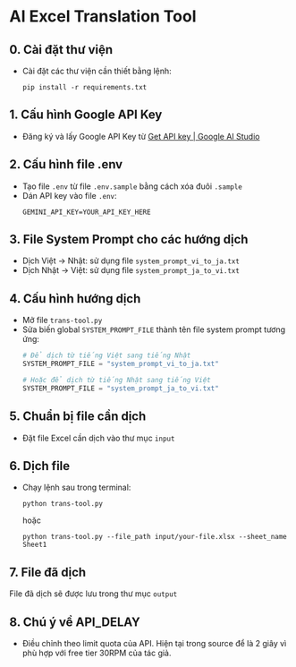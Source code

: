# AI Excel Translation Tool

## 0. Cài đặt thư viện

- Cài đặt các thư viện cần thiết bằng lệnh:

  ```
  pip install -r requirements.txt
  ```

## 1. Cấu hình Google API Key

- Đăng ký và lấy Google API Key từ [Get API key | Google AI Studio](https://aistudio.google.com/apikey)

## 2. Cấu hình file .env

- Tạo file `.env` từ file `.env.sample` bằng cách xóa đuôi `.sample`
- Dán API key vào file `.env`:
  ```
  GEMINI_API_KEY=YOUR_API_KEY_HERE
  ```

## 3. File System Prompt cho các hướng dịch

- Dịch Việt → Nhật: sử dụng file `system_prompt_vi_to_ja.txt`
- Dịch Nhật → Việt: sử dụng file `system_prompt_ja_to_vi.txt`

## 4. Cấu hình hướng dịch

- Mở file `trans-tool.py`
- Sửa biến global `SYSTEM_PROMPT_FILE` thành tên file system prompt tương ứng:
  ```python
  # Để dịch từ tiếng Việt sang tiếng Nhật
  SYSTEM_PROMPT_FILE = "system_prompt_vi_to_ja.txt"

  # Hoặc để dịch từ tiếng Nhật sang tiếng Việt
  SYSTEM_PROMPT_FILE = "system_prompt_ja_to_vi.txt"
  ```

## 5. Chuẩn bị file cần dịch

- Đặt file Excel cần dịch vào thư mục `input`

## 6. Dịch file

- Chạy lệnh sau trong terminal:

  ```
  python trans-tool.py
  ```

  hoặc

  ```
  python trans-tool.py --file_path input/your-file.xlsx --sheet_name Sheet1
  ```

## 7. File đã dịch

File đã dịch sẽ được lưu trong thư mục `output`

## 8. Chú ý về API_DELAY

* Điều chỉnh theo limit quota của API. Hiện tại trong source để là 2 giây vì phù hợp với free tier 30RPM của tác giả.
